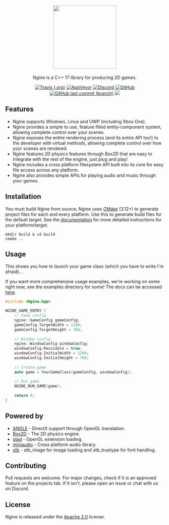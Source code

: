 <h1 align="center"><a href="https://github.com/NerdThings/Ngine"><img src="https://directus.nerdthings.dev/uploads/nerdthings/originals/62f51205-2704-4c0e-be5e-071fb4f4ac67.svg" height="200px"/></a></h1>

<p align="center">
Ngine is a C++ 17 library for producing 2D games.
</p>

<p align="center">
    <a href="https://travis-ci.org/NerdThings/Ngine"><img alt="Travis (.org)" src="https://img.shields.io/travis/NerdThings/Ngine?label=Linux%20%28master%29&logo=travis&style=for-the-badge"></a>
    <a href="https://ci.appveyor.com/project/Rover656/ngine/branch/master"><img alt="AppVeyor" src="https://img.shields.io/appveyor/build/Rover656/ngine/master?label=Windows%20%28master%29&logo=appveyor&style=for-the-badge"></a>
    <a href="https://discord.nerdthings.dev"><img alt="Discord" src="https://img.shields.io/discord/452810843852374016?label=Discord&logo=discord&style=for-the-badge"></a>
    <a href="https://choosealicense.com/licenses/apache-2.0/"><img alt="GitHub" src="https://img.shields.io/github/license/NerdThings/Ngine?logo=apache&style=for-the-badge"></a>
    <a href="https://github.com/NerdThings/Ngine/tree/develop"><img alt="GitHub last commit (branch)" src="https://img.shields.io/github/last-commit/NerdThings/Ngine/develop?label=Last%20Commit%20%28develop%29&logo=github&style=for-the-badge"/></a>
    <a href="https://ngine.nerdthings.dev/docs"><img src="https://img.shields.io/badge/Documentation-Read%20Now-green?style=for-the-badge"/></a>
</p>

## Features

- Ngine supports Windows, Linux and UWP (including Xbox One).
- Ngine provides a simple to use, feature filled entity-component system, allowing complete control over your scenes.
- Ngine exposes the entire rendering process (and its entire API too!) to the developer with virtual methods, allowing complete control over how your scenes are rendered.
- Ngine features 2D physics features through Box2D that are easy to integrate with the rest of the engine, just plug and play!
- Ngine includes a cross platform filesystem API built into its core for easy file access across any platform.
- Ngine also provides simple APIs for playing audio and music through your games.

## Installation

You must build Ngine from source, Ngine uses [CMake](https://cmake.org/download/) (3.12+) to generate project files for each and every platform.
Use this to generate build files for the default target.
See the [documentation](https://ngine.nerdthings.dev/docs/develop/platform_support.html) for more detailed instructions for your platform/target.

```
mkdir build & cd build
cmake ..
```

## Usage

This shows you how to launch your game class (which you have to write I'm afraid)...

If you want more comprehensive usage examples, we're working on some right now, see the examples directory for some!
The docs can be accessed [here](https://ngine.nerdthings.dev/docs/).

```c++
#include <Ngine.hpp>

NGINE_GAME_ENTRY {
    // Game config
    ngine::GameConfig gameConfig;
    gameConfig.TargetWidth = 1280;
    gameConfig.TargetHeight = 768;
    
    // Window config
    ngine::WindowConfig windowConfig;
    windowConfig.Resizable = true;
    windowConfig.InitialWidth = 1280;
    windowConfig.InitialHeight = 768;
    
    // Create game
    auto game = YourGameClass(gameConfig, windowConfig);
    
    // Run game
    NGINE_RUN_GAME(game);
    
    return 0;
}
```

## Powered by

- [ANGLE](https://chromium.googlesource.com/angle/angle) - DirectX support through OpenGL translation.
- [Box2D](https://github.com/erincatto/box2d) - The 2D physics engine.
- [glad](https://glad.dav1d.de/) - OpenGL extension loading.
- [miniaudio](https://github.com/dr-soft/miniaudio) - Cross platform audio library.
- [stb](https://github.com/nothings/stb) - stb_image for image loading and stb_truetype for font handling.

## Contributing
Pull requests are welcome. For major changes, check if it is an approved feature on the projects tab. If it isn't, please open an issue or chat with us on Discord.

## License
Ngine is released under the [Apache 2.0](https://choosealicense.com/licenses/apache-2.0/) license.
